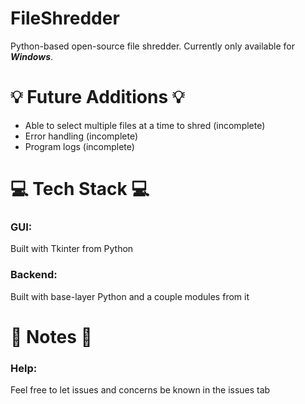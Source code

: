 # FileShredder
Python-based open-source file shredder. Currently only available for ___Windows___.

# 💡 Future Additions 💡
- Able to select multiple files at a time to shred (incomplete)
- Error handling (incomplete)
- Program logs (incomplete)

# 💻 Tech Stack 💻

### GUI: 
Built with Tkinter from Python
### Backend:
Built with base-layer Python and a couple modules from it

# 📝 Notes 📝

### Help:
Feel free to let issues and concerns be known in the issues tab
